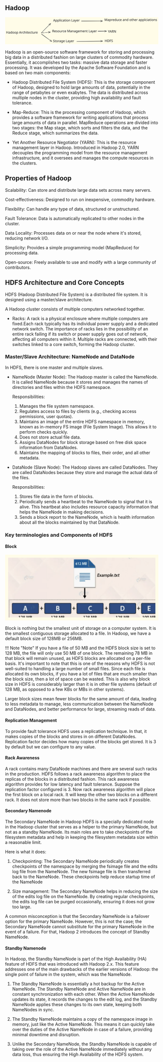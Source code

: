 ## **Hadoop**
![Steps](architecture.svg)

Hadoop is an open-source software framework for storing and processing big data in a distributed fashion on large clusters of commodity hardware. Essentially, it accomplishes two tasks: massive data storage and faster processing.
It was developed by the Apache Software Foundation and is based on two main components:

- Hadoop Distributed File System (HDFS): This is the storage component of Hadoop, designed to hold large amounts of data, potentially in the range of petabytes or even exabytes. The data is distributed across multiple nodes in the cluster, providing high availability and fault tolerance.

- Map-Reduce: This is the processing component of Hadoop, which provides a software framework for writing applications that process large amounts of data in parallel. MapReduce operations are divided into two stages: the Map stage, which sorts and filters the data, and the Reduce stage, which summarizes the data.

- Yet Another Resource Negotiator (YARN): This is the resource management layer in Hadoop. Introduced in Hadoop 2.0, YARN decouples the programming model from the resource management infrastructure, and it oversees and manages the compute resources in the clusters.

## **Properties of Hadoop**

Scalability: Can store and distribute large data sets across many servers.

Cost-effectiveness: Designed to run on inexpensive, commodity hardware.

Flexibility: Can handle any type of data, structured or unstructured.

Fault Tolerance: Data is automatically replicated to other nodes in the cluster.

Data Locality: Processes data on or near the node where it's stored, reducing network I/O.

Simplicity: Provides a simple programming model (MapReduce) for processing data.

Open-source: Freely available to use and modify with a large community of contributors.

## **HDFS Architecture and Core Concepts**

HDFS (Hadoop Distributed File System) is a distributed file system. It is designed using a master/slave architecture.

A Hadoop cluster consists of multiple computers networked together.

- Racks: A rack is a physical enclosure where multiple computers are fixed.Each rack typically has its individual power supply and a dedicated network switch. The importance of racks lies in the possibility of an entire rack failing if its switch or power supply goes out of network, affecting all computers within it. Multiple racks are connected, with their switches linked to a core switch, forming the Hadoop cluster.

### Master/Slave Architecture: NameNode and DataNode

In HDFS, there is one master and multiple slaves.

- NameNode (Master Node):
The Hadoop master is called the NameNode.
It is called NameNode because it stores and manages the names of directories and files within the HDFS namespace.

    Responsibilities:

     1. Manages the file system namespace. 
     2. Regulates access to files by clients (e.g., checking access permissions, user quotas). 
     3. Maintains an image of the entire HDFS namespace in memory, known as in-memory FS image (File System Image). This allows it to perform checks quickly. 
     4. Does not store actual file data. 
     5. Assigns DataNodes for block storage based on free disk space information from DataNodes. 
     6. Maintains the mapping of blocks to files, their order, and all other metadata.

- DataNode (Slave Node):
The Hadoop slaves are called DataNodes.
They are called DataNodes because they store and manage the actual data of the files.

    Responsibilities:
   
     1. Stores file data in the form of blocks. 
     2. Periodically sends a heartbeat to the NameNode to signal that it is alive. This heartbeat also includes resource capacity information that helps the NameNode in making decisions. 
     3. Sends a block report to the NameNode, which is health information about all the blocks maintained by that DataNode.

### Key terminologies and Components of HDFS


#### **Block** 

![Steps](block.svg)

Block is nothing but the smallest unit of storage on a computer system. It is the smallest contiguous storage allocated to a file. In Hadoop, we have a default block size of 128MB or 256MB.

!!! Note "Note"
    If you have a file of 50 MB and the HDFS block size is set to 128 MB, the file will only use 50 MB of one block. The remaining 78 MB in that block will remain unused, as HDFS blocks are allocated on a per-file basis.
    It's important to note that this is one of the reasons why HDFS is not well-suited to handling a large number of small files. Since each file is allocated its own blocks, if you have a lot of files that are much smaller than the block size, then a lot of space can be wasted.
    This is also why block size in HDFS is considerably larger than it is in other file systems
    (default of 128 MB, as opposed to a few KBs or MBs in other systems).

Larger block sizes mean fewer blocks for the same amount of data, leading to less metadata to manage, less communication between the NameNode and DataNodes, and better performance for large, streaming reads of data.

#### Replication Management
To provide fault tolerance HDFS uses a replication technique. In that, it makes copies of the blocks and stores in on different DataNodes. Replication factor decides how many copies of the blocks get stored. It is 3 by default but we can configure to any value.

#### Rack Awareness
A rack contains many DataNode machines and there are several such racks in the production. HDFS follows a rack awareness algorithm to place the replicas of the blocks in a distributed fashion. This rack awareness algorithm provides for low latency and fault tolerance. Suppose the replication factor configured is 3. Now rack awareness algorithm will place the first block on a local rack. It will keep the other two blocks on a different rack. It does not store more than two blocks in the same rack if possible.

#### Secondary Namenode
The Secondary NameNode in Hadoop HDFS is a specially dedicated node in the Hadoop cluster that serves as a helper to the primary NameNode, but not as a standby NameNode. Its main roles are to take checkpoints of the filesystem metadata and help in keeping the filesystem metadata size within a reasonable limit.

Here is what it does:

1. Checkpointing: The Secondary NameNode periodically creates checkpoints of the namespace by merging the fsimage file and the edits log file from the NameNode. The new fsimage file is then transferred back to the NameNode. These checkpoints help reduce startup time of the NameNode

2. Size management: The Secondary NameNode helps in reducing the size of the edits log file on the NameNode. By creating regular checkpoints, the edits log file can be purged occasionally, ensuring it does not grow too large.

A common misconception is that the Secondary NameNode is a failover option for the primary NameNode. However, this is not the case; the Secondary NameNode cannot substitute for the primary NameNode in the event of a failure. For that, Hadoop 2 introduces the concept of Standby NameNode.

#### Standby Namenode 

In Hadoop, the Standby NameNode is part of the High Availability (HA) feature of HDFS that was introduced with Hadoop 2.x. This feature addresses one of the main drawbacks of the earlier versions of Hadoop: the single point of failure in the system, which was the NameNode.

1. The Standby NameNode is essentially a hot backup for the Active NameNode. The Standby NameNode and Active NameNode are in constant synchronization with each other. When the Active NameNode updates its state, it records the changes to the edit log, and the Standby NameNode applies these changes to its own state, keeping both NameNodes in sync.

2. The Standby NameNode maintains a copy of the namespace image in memory, just like the Active NameNode. This means it can quickly take over the duties of the Active NameNode in case of a failure, providing minimal downtime and disruption.

3. Unlike the Secondary NameNode, the Standby NameNode is capable of taking over the role of the Active NameNode immediately without any data loss, thus ensuring the High Availability of the HDFS system.